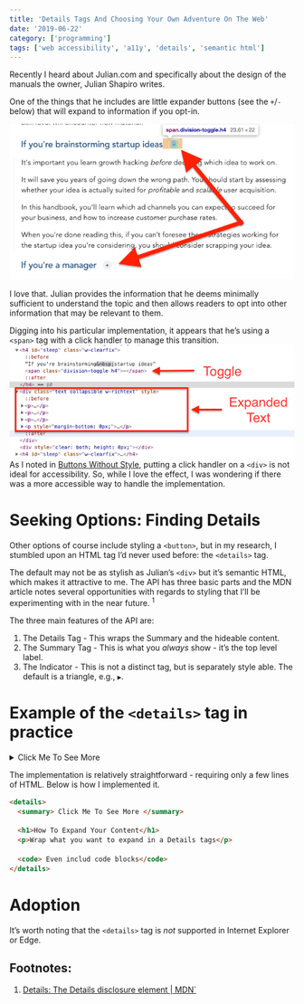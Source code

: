 ```yaml
---
title: 'Details Tags And Choosing Your Own Adventure On The Web'
date: '2019-06-22'
category: ['programming']
tags: ['web accessibility', 'a11y', 'details', 'semantic html']
---
```


Recently I heard about Julian.com and specifically about the design of the manuals the owner, Julian Shapiro writes.

One of the things that he includes are little expander buttons (see the `+`/`-` below) that will expand to information if you opt-in.

![](./julian-toggle.png)

I love that. Julian provides the information that he deems minimally sufficient to understand the topic and then allows readers to opt into other information that may be relevant to them.

Digging into his particular implementation, it appears that he’s using a `<span>` tag with a click handler to manage this transition.<br/>
![](./julian-console-snippet.png)
As I noted in [Buttons Without Style](../../2019-06-05/styleless-buttons-a11y), putting a click handler on a `<div>` is not ideal for accessibility. So, while I love the effect, I was wondering if there was a more accessible way to handle the implementation.

# Seeking Options: Finding Details

Other options of course include styling a `<button>`, but in my research, I stumbled upon an HTML tag I’d never used before: the `<details>` tag.

The default may not be as stylish as Julian’s `<div>` but it’s semantic HTML, which makes it attractive to me. The API has three basic parts and the MDN article notes several opportunities with regards to styling that I’ll be experimenting with in the near future. <sup>1</sup>

The three main features of the API are:

1. The Details Tag - This wraps the Summary and the hideable content.
2. The Summary Tag - This is what you _always_ show - it’s the top level label.
3. The Indicator - This is not a distinct tag, but is separately style able. The default is a triangle, e.g., `▶︎`.

# Example of the `<details>` tag in practice

<details>
<summary> Click Me To See More </summary>

<h1>How To Expand Your Content</h1>
<p>Wrap what you want to expand in a Details tags</p>

<code> Even include code blocks</code>

</details>

The implementation is relatively straightforward - requiring only a few lines of HTML. Below is how I implemented it.

```html
<details>
  <summary> Click Me To See More </summary>

  <h1>How To Expand Your Content</h1>
  <p>Wrap what you want to expand in a Details tags</p>

  <code> Even includ code blocks</code>
</details>
```

# Adoption

It’s worth noting that the `<details>` tag is _not_ supported in Internet Explorer or Edge.

## Footnotes:

1.  [Details: The Details disclosure element | MDN`](https://developer.mozilla.org/en-US/docs/Web/HTML/Element/details)
